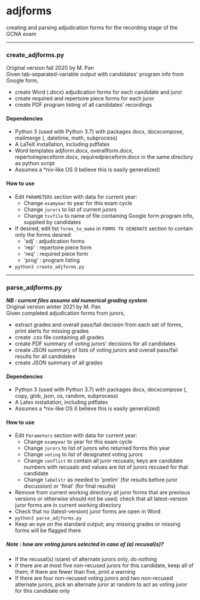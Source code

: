 # adjforms
creating and parsing adjudication forms for the recording stage of the GCNA exam  

***
### create_adjforms.py
Original version fall 2020 by M. Pan  
Given tab-separated-variable output with candidates' program info from Google form,  
* create Word (.docx) adjudication forms for each candidate and juror  
* create required and repertoire piece forms for each juror  
* create PDF program listing of all candidates' recordings

#### Dependencies  
* Python 3 (used with Python 3.7) with packages docx, docxcompose, mailmerge (, datetime, math, subprocess)
* A LaTeX installation, including pdflatex
* Word templates adjform.docx, overallform.docx, repertoirepieceform.docx, requiredpieceform.docx in the same directory as python script
* Assumes a \*nix-like OS (I believe this is easily generalized)  

#### How to use
* Edit `PARAMETERS` section with data for current year:  
    * Change `examyear` to year for this exam cycle  
    * Change `jurors` to list of current jurors  
    * Change `tsvfile` to name of file containing Google form program info, supplied by candidates  
* If desired, edit list `forms_to_make` in `FORMS TO GENERATE` section to contain only the forms desired:  
    * 'adj' : adjudication forms  
    * 'rep' : repertoire piece form  
    * 'req' : required piece form  
    * 'prog' : program listing  
* `python3 create_adjforms.py`

***
### parse_adjforms.py
***NB : current files assume old numerical grading system***  
Original version winter 2021 by M. Pan  
Given completed adjudication forms from jurors,
* extract grades and overall pass/fail decision from each set of forms, print alerts for missing grades  
* create .csv file containing all grades
* create PDF summary of voting jurors' decisions for all candidates  
* create JSON summary of lists of voting jurors and overall pass/fail results for all candidates
* create JSON summary of all grades

#### Dependencies
* Python 3 (used with Python 3.7) with packages docx, docxcompose (, copy, glob, json, os, random, subprocess)
* A Latex installation, including pdflatex
* Assumes a \*nix-like OS (I believe this is easily generalized)

#### How to use
* Edit `Parameters` section with data for current year:
     * Change `examyear` to year for this exam cycle
     * Change `jurors` to list of jurors who returned forms this year
     * Change `voting` to list of designated voting jurors
     * Change `conflict` to contain all juror recusals; keys are candidate numbers with recusals and values are list of jurors recused for that candidate
     * Change `labelstr` as needed to 'prelim' (for results before juror discussion) or 'final' (for final results)  
* Remove from current working directory all juror forms that are previous versions or otherwise should not be used; check that all latest-version juror forms are in current working directory
* Check that no (latest-version) juror forms are open in Word
* `python3 parse_adjforms.py`
* Keep an eye on the standard output; any missing grades or missing forms will be flagged there

##### Note : how are voting jurors selected in case of (a) recusal(s)?
* If the recusal(s) is(are) of alternate jurors only, do nothing
* If there are at most five non-recused jurors for this candidate, keep all of them; if there are fewer than five, print a warning
* If there are four non-recused voting jurors and two non-recused alternate jurors, pick an alternate juror at random to act as voting juror for this candidate only
